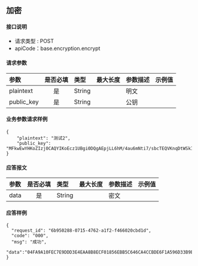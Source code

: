## 加密 

#### 接口说明

* 请求类型 : POST
* apiCode：base.encryption.encrypt

#### 请求参数
| 参数       | 是否必填 | 类型   | 最大长度 | 参数描述 | 示例值 |
| :--------- | :------: | :----- | :------- | :------- | :----- |
| plaintext  |    是    | String |          | 明文     |        |
| public_key |    是    | String |          | 公钥     |        |
#### 业务参数请求样例
```
{
    "plaintext": "测试2",
    "public_key": "MFkwEwYHKoZIzj0CAQYIKoEcz1UBgi0DQgAEpjLL6hM/4au6mNti7/sbcTEQVKnqDtWSkIK7mWLc6Jo2xAzvpP5xEhDThhbmZnEdniCDjYR2no018FlMK0KRUA=="
}
```

#### 应答报文

| 参数 | 是否必填 | 类型   | 最大长度 | 参数描述 | 示例值 |
| :--- | :------: | :----- | :------- | :------- | :----- |
| data |    是    | String |          | 密文     |        |

#### 应答样例

```
{
  "request_id": "6b950288-0715-4762-a1f2-f466020cbd1d",
  "code": "000",
  "msg": "成功",
  "data":"04FA9A10FEC7E9DDD3E4EAA8B8ECF01856EBB5C646CA4CCBDE6F1A596D33B9E481B8180BD9136853E3FE5631B352206B7B5EC64C284DFB2A1D3170706B92AB2E4EFBEC5F3AFCE8DC582BDF9C6CD3A7A6202C92E00C5F094D4C63AE8D131B3DBCE20BEFCDE01D0F0A"
}

```
